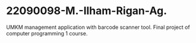 # 22090098-M.-Ilham-Rigan-Ag.
UMKM management application with barcode scanner tool. Final project of computer programming 1 course.
